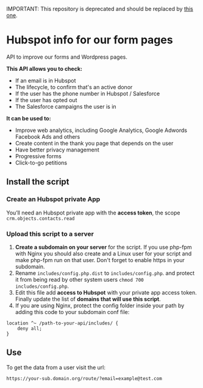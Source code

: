 IMPORTANT: This repository is deprecated and should be replaced by [this one](https://github.com/greenpeace/gpes-get-hubspot-user-data).

# Hubspot info for our form pages

API to improve our forms and Wordpress pages.

**This API allows you to check:**

- If an email is in Hubspot
- The lifecycle, to confirm that's an active donor
- If the user has the phone number in Hubspot / Salesforce
- If the user has opted out
- The Salesforce campaigns the user is in

**It can be used to:**

- Improve web analytics, including Google Analytics, Google Adwords Facebook Ads and others
- Create content in the thank you page that depends on the user
- Have better privacy management
- Progressive forms
- Click-to-go petitions

## Install the script

### Create an Hubspot private App

You’ll need an Hubspot private app with the **access token**, the scope `crm.objects.contacts.read` 

### Upload this script to a server

1. **Create a subdomain on your server** for the script. If you use php-fpm with Nginx you should also create and a Linux user for your script and make php-fpm run on that user. Don't forget to enable https in your subdomain.
2. Rename `includes/config.php.dist` to `includes/config.php`. and protect it from being read by other system users `chmod 700 includes/config.php`.
3. Edit this file add **access to Hubspot** with your private app access token. Finally update the list of **domains that will use this script**.
4. If you are using Nginx, protect the config folder inside your path by adding this code to your subdomain conf file:

```
location ^~ /path-to-your-api/includes/ {
    deny all;
}
````

## Use

To get the data from a user visit the url:

`https://your-sub.domain.org/route/?email=example@test.com`
